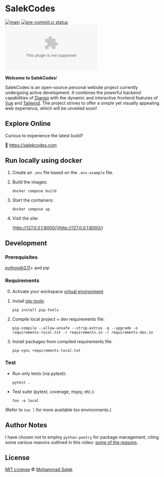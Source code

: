 # SalekCodes

[![main](https://github.com/MohammadSalek/salekcodes.com/actions/workflows/django.yml/badge.svg)](https://github.com/MohammadSalek/salekcodes.com/actions/workflows/django.yml)
[![pre-commit.ci status](https://results.pre-commit.ci/badge/github/MohammadSalek/salekcodes.com/main.svg)](https://results.pre-commit.ci/latest/github/MohammadSalek/salekcodes.com/main)
[![GitHub](https://img.shields.io/github/license/mohammadsalek/salekcodes.com?color=cornflowerblue)](https://github.com/MohammadSalek/salekcodes.com/blob/main/LICENSE)

**Welcome to SalekCodes**!

SalekCodes is an open-source personal website project currently undergoing active development. It combines the powerful backend capabilities of [Django](https://www.djangoproject.com) with the dynamic and interactive frontend features of [Vue](https://vuejs.org) and [Tailwind](https://tailwindcss.com). The project strives to offer a simple yet visually appealing web experience, which will be unveiled soon!

## Explore Online

Curious to experience the latest build?

🔗 <https://salekcodes.com>

## Run locally using docker

1. Create an `.env` file based on the `.env.example` file.

2. Build the images:

    `docker compose build`

3. Start the containers:

    `docker compose up`

4. Visit the site:

    [http://127.0.0.1:8000/](http://127.0.0.1:8000/)

## Development

### Prerequisites

python@3.11+ and pip

### Requirements

0. Activate your workspace [virtual environment](https://docs.python.org/3.11/library/venv.html).

1. Install [pip-tools](https://github.com/jazzband/pip-tools):

    `pip install pip-tools`

2. Compile local project + dev requirements file:

    `pip-compile --allow-unsafe --strip-extras -q --upgrade -o requirements-local.txt -r requirements.in -r requirements-dev.in`

3. Install packages from compiled requirements file:

    `pip-sync requirements-local.txt`

### Test

- Run only tests (via pytest):

    `pytest .`

- Test suite (pytest, coverage, mypy, etc.):

    `tox -e local`

(Refer to `tox l` for more available tox environments.)

## Author Notes

I have chosen not to employ `python-poetry` for package management, citing some various reasons outlined in this video: [some of the reasons](https://youtu.be/Gr9o8MW_pb0).

## License

[MIT License](https://github.com/MohammadSalek/salekcodes.com/blob/main/LICENSE) © [Mohammad Salek](https://github.com/MohammadSalek)
